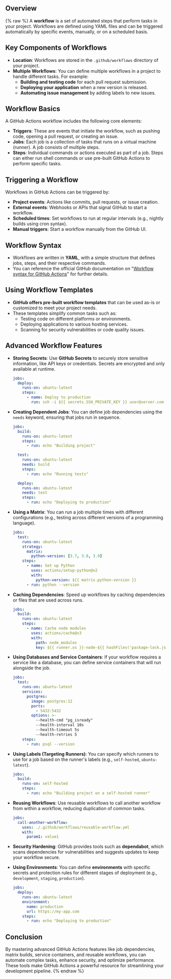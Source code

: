 ## Overview

{% raw %}
A **workflow** is a set of automated steps that perform tasks in your project. Workflows are defined using YAML files and can be triggered automatically by specific events, manually, or on a scheduled basis.

## Key Components of Workflows

- **Location**: Workflows are stored in the `.github/workflows` directory of your project.
- **Multiple Workflows**: You can define multiple workflows in a project to handle different tasks. For example:
  - **Building and testing code** for each pull request submission.
  - **Deploying your application** when a new version is released.
  - **Automating issue management** by adding labels to new issues.

## Workflow Basics

A GitHub Actions workflow includes the following core elements:

- **Triggers**: These are events that initiate the workflow, such as pushing code, opening a pull request, or creating an issue.
- **Jobs**: Each job is a collection of tasks that runs on a virtual machine (runner). A job consists of multiple steps.
- **Steps**: Individual commands or actions executed as part of a job. Steps can either run shell commands or use pre-built GitHub Actions to perform specific tasks.

## Triggering a Workflow

Workflows in GitHub Actions can be triggered by:

- **Project events**: Actions like commits, pull requests, or issue creation.
- **External events**: Webhooks or APIs that signal GitHub to start a workflow.
- **Scheduled times**: Set workflows to run at regular intervals (e.g., nightly builds using cron syntax).
- **Manual triggers**: Start a workflow manually from the GitHub UI.

## Workflow Syntax

- Workflows are written in **YAML**, with a simple structure that defines jobs, steps, and their respective commands.  
- You can reference the official GitHub documentation on "[Workflow syntax for GitHub Actions](https://docs.github.com/en/actions/learn-github-actions/workflow-syntax-for-github-actions)" for further details.

## Using Workflow Templates

- **GitHub offers pre-built workflow templates** that can be used as-is or customized to meet your project needs.
- These templates simplify common tasks such as:
  - Testing code on different platforms or environments.
  - Deploying applications to various hosting services.
  - Scanning for security vulnerabilities or code quality issues.

## Advanced Workflow Features

- **Storing Secrets**: Use **GitHub Secrets** to securely store sensitive information, like API keys or credentials. Secrets are encrypted and only available at runtime.

  ```yaml
  jobs:
    deploy:
      runs-on: ubuntu-latest
      steps:
        - name: Deploy to production
          run: ssh -i ${{ secrets.SSH_PRIVATE_KEY }} user@server.com 'bash deploy.sh'
  ```

- **Creating Dependent Jobs**: You can define job dependencies using the `needs` keyword, ensuring that jobs run in sequence.

  ```yaml
  jobs:
    build:
      runs-on: ubuntu-latest
      steps:
        - run: echo "Building project"

    test:
      runs-on: ubuntu-latest
      needs: build
      steps:
        - run: echo "Running tests"

    deploy:
      runs-on: ubuntu-latest
      needs: test
      steps:
        - run: echo "Deploying to production"
  ```

- **Using a Matrix**: You can run a job multiple times with different configurations (e.g., testing across different versions of a programming language).

  ```yaml
  jobs:
    test:
      runs-on: ubuntu-latest
      strategy:
        matrix:
          python-version: [3.7, 3.8, 3.9]
      steps:
        - name: Set up Python
          uses: actions/setup-python@v2
          with:
            python-version: ${{ matrix.python-version }}
        - run: python --version
  ```

- **Caching Dependencies**: Speed up workflows by caching dependencies or files that are used across runs.

  ```yaml
  jobs:
    build:
      runs-on: ubuntu-latest
      steps:
        - name: Cache node modules
          uses: actions/cache@v3
          with:
            path: node_modules
            key: ${{ runner.os }}-node-${{ hashFiles('package-lock.json') }}
  ```

- **Using Databases and Service Containers**: If your workflow requires a service like a database, you can define service containers that will run alongside the job.

  ```yaml
  jobs:
    test:
      runs-on: ubuntu-latest
      services:
        postgres:
          image: postgres:12
          ports:
            - 5432:5432
          options: >-
            --health-cmd "pg_isready"
            --health-interval 10s
            --health-timeout 5s
            --health-retries 5
      steps:
        - run: psql --version
  ```

- **Using Labels (Targeting Runners)**: You can specify which runners to use for a job based on the runner's labels (e.g., `self-hosted`, `ubuntu-latest`).

  ```yaml
  jobs:
    build:
      runs-on: self-hosted
      steps:
        - run: echo "Building project on a self-hosted runner"
  ```

- **Reusing Workflows**: Use reusable workflows to call another workflow from within a workflow, reducing duplication of common tasks.

  ```yaml
  jobs:
    call-another-workflow:
      uses: ./.github/workflows/reusable-workflow.yml
      with:
        param1: value1
  ```

- **Security Hardening**: GitHub provides tools such as **dependabot**, which scans dependencies for vulnerabilities and suggests updates to keep your workflow secure.

- **Using Environments**: You can define **environments** with specific secrets and protection rules for different stages of deployment (e.g., `development`, `staging`, `production`).

  ```yaml
  jobs:
    deploy:
      runs-on: ubuntu-latest
      environment:
        name: production
        url: https://my-app.com
      steps:
        - run: echo "Deploying to production"
  ```

## Conclusion

By mastering advanced GitHub Actions features like job dependencies, matrix builds, service containers, and reusable workflows, you can automate complex tasks, enhance security, and optimize performance. These tools make GitHub Actions a powerful resource for streamlining your development pipeline.
{% endraw %}
